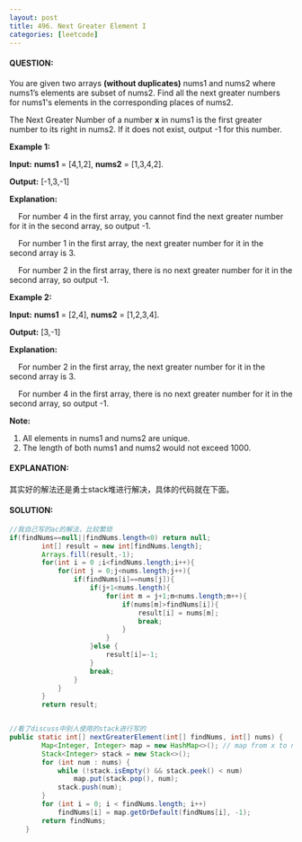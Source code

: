 ```yaml
---
layout: post
title: 496. Next Greater Element I
categories: [leetcode]
---
```




#### QUESTION:

You are given two arrays **(without duplicates)** nums1 and nums2 where nums1’s elements are subset of nums2. Find all the next greater numbers for nums1's elements in the corresponding places of nums2.

The Next Greater Number of a number **x** in nums1 is the first greater number to its right in nums2. If it does not exist, output -1 for this number.

**Example 1:**

**Input:** **nums1** = [4,1,2], **nums2** = [1,3,4,2].

**Output:** [-1,3,-1]

**Explanation:**

    For number 4 in the first array, you cannot find the next greater number for it in the second array, so output -1.

    For number 1 in the first array, the next greater number for it in the second array is 3.

    For number 2 in the first array, there is no next greater number for it in the second array, so output -1.

**Example 2:**

**Input:** **nums1** = [2,4], **nums2** = [1,2,3,4].

**Output:** [3,-1]

**Explanation:**

    For number 2 in the first array, the next greater number for it in the second array is 3.

    For number 4 in the first array, there is no next greater number for it in the second array, so output -1.

**Note:**

1. All elements in nums1 and nums2 are unique.
2. The length of both nums1 and nums2 would not exceed 1000.

#### EXPLANATION:

其实好的解法还是勇士stack堆进行解决，具体的代码就在下面。

#### SOLUTION:

```java
//我自己写的ac的解法，比较繁琐
if(findNums==null||findNums.length<0) return null;
        int[] result = new int[findNums.length];
        Arrays.fill(result,-1);
        for(int i = 0 ;i<findNums.length;i++){
            for(int j = 0;j<nums.length;j++){
                if(findNums[i]==nums[j]){
                    if(j+1<nums.length){
                        for(int m = j+1;m<nums.length;m++){
                            if(nums[m]>findNums[i]){
                                result[i] = nums[m];
                                break;
                            }
                        }
                    }else {
                        result[i]=-1;
                    }
                    break;
                }
            }
        }
        return result;


//看了discuss中别人使用的stack进行写的
public static int[] nextGreaterElement(int[] findNums, int[] nums) {
        Map<Integer, Integer> map = new HashMap<>(); // map from x to next greater element of x
        Stack<Integer> stack = new Stack<>();
        for (int num : nums) {
            while (!stack.isEmpty() && stack.peek() < num)
                map.put(stack.pop(), num);
            stack.push(num);
        }
        for (int i = 0; i < findNums.length; i++)
            findNums[i] = map.getOrDefault(findNums[i], -1);
        return findNums;
    }
```

